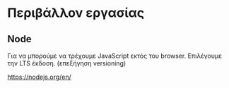 # Περιβάλλον εργασίας

## Node

Για να μπορούμε να τρέχουμε JavaScript εκτός του browser.
Επιλέγουμε την LTS έκδοση. (επεξήγηση versioning)

https://nodejs.org/en/
